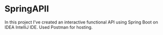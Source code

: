 # SpringAPII
In this project I've created an interactive functional API using Spring Boot on  IDEA IntelliJ IDE. Used Postman for hosting.
